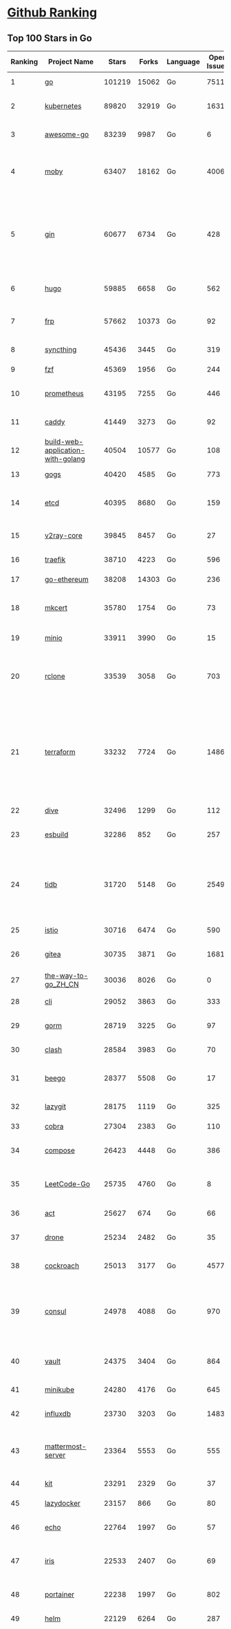 [Github Ranking](../README.md)
==========

## Top 100 Stars in Go

| Ranking | Project Name | Stars | Forks | Language | Open Issues | Description | Last Commit |
| ------- | ------------ | ----- | ----- | -------- | ----------- | ----------- | ----------- |
| 1 | [go](https://github.com/golang/go) | 101219 | 15062 | Go | 7511 | The Go programming language | 2022-07-02T03:10:49Z |
| 2 | [kubernetes](https://github.com/kubernetes/kubernetes) | 89820 | 32919 | Go | 1631 | Production-Grade Container Scheduling and Management | 2022-07-02T08:34:30Z |
| 3 | [awesome-go](https://github.com/avelino/awesome-go) | 83239 | 9987 | Go | 6 | A curated list of awesome Go frameworks, libraries and software | 2022-07-01T22:21:37Z |
| 4 | [moby](https://github.com/moby/moby) | 63407 | 18162 | Go | 4006 | Moby Project - a collaborative project for the container ecosystem to assemble container-based systems | 2022-07-01T11:09:20Z |
| 5 | [gin](https://github.com/gin-gonic/gin) | 60677 | 6734 | Go | 428 | Gin is a HTTP web framework written in Go (Golang). It features a Martini-like API with much better performance -- up to 40 times faster. If you need smashing performance, get yourself some Gin. | 2022-07-02T10:18:39Z |
| 6 | [hugo](https://github.com/gohugoio/hugo) | 59885 | 6658 | Go | 562 | The world’s fastest framework for building websites. | 2022-07-01T09:16:29Z |
| 7 | [frp](https://github.com/fatedier/frp) | 57662 | 10373 | Go | 92 | A fast reverse proxy to help you expose a local server behind a NAT or firewall to the internet. | 2022-06-27T09:12:00Z |
| 8 | [syncthing](https://github.com/syncthing/syncthing) | 45436 | 3445 | Go | 319 | Open Source Continuous File Synchronization | 2022-07-01T15:28:55Z |
| 9 | [fzf](https://github.com/junegunn/fzf) | 45369 | 1956 | Go | 244 | :cherry_blossom: A command-line fuzzy finder | 2022-07-01T07:32:37Z |
| 10 | [prometheus](https://github.com/prometheus/prometheus) | 43195 | 7255 | Go | 446 | The Prometheus monitoring system and time series database. | 2022-07-01T23:18:41Z |
| 11 | [caddy](https://github.com/caddyserver/caddy) | 41449 | 3273 | Go | 92 | Fast, multi-platform web server with automatic HTTPS | 2022-06-29T04:43:59Z |
| 12 | [build-web-application-with-golang](https://github.com/astaxie/build-web-application-with-golang) | 40504 | 10577 | Go | 108 | A golang ebook intro how to build a web with golang | 2022-05-30T19:50:00Z |
| 13 | [gogs](https://github.com/gogs/gogs) | 40420 | 4585 | Go | 773 | Gogs is a painless self-hosted Git service | 2022-06-27T12:30:17Z |
| 14 | [etcd](https://github.com/etcd-io/etcd) | 40395 | 8680 | Go | 159 | Distributed reliable key-value store for the most critical data of a distributed system | 2022-07-01T06:08:35Z |
| 15 | [v2ray-core](https://github.com/v2ray/v2ray-core) | 39845 | 8457 | Go | 27 | A platform for building proxies to bypass network restrictions. | 2022-06-30T03:02:20Z |
| 16 | [traefik](https://github.com/traefik/traefik) | 38710 | 4223 | Go | 596 | The Cloud Native Application Proxy | 2022-07-01T22:54:13Z |
| 17 | [go-ethereum](https://github.com/ethereum/go-ethereum) | 38208 | 14303 | Go | 236 | Official Go implementation of the Ethereum protocol | 2022-07-01T17:16:17Z |
| 18 | [mkcert](https://github.com/FiloSottile/mkcert) | 35780 | 1754 | Go | 73 | A simple zero-config tool to make locally trusted development certificates with any names you'd like. | 2022-06-22T00:33:41Z |
| 19 | [minio](https://github.com/minio/minio) | 33911 | 3990 | Go | 15 | Multi-Cloud :cloud: Object Storage  | 2022-07-01T23:21:23Z |
| 20 | [rclone](https://github.com/rclone/rclone) | 33539 | 3058 | Go | 703 | "rsync for cloud storage" - Google Drive, S3, Dropbox, Backblaze B2, One Drive, Swift, Hubic, Wasabi, Google Cloud Storage, Yandex Files | 2022-07-01T08:49:24Z |
| 21 | [terraform](https://github.com/hashicorp/terraform) | 33232 | 7724 | Go | 1486 | Terraform enables you to safely and predictably create, change, and improve infrastructure. It is an open source tool that codifies APIs into declarative configuration files that can be shared amongst team members, treated as code, edited, reviewed, and versioned. | 2022-07-01T23:14:12Z |
| 22 | [dive](https://github.com/wagoodman/dive) | 32496 | 1299 | Go | 112 | A tool for exploring each layer in a docker image | 2022-06-26T22:32:33Z |
| 23 | [esbuild](https://github.com/evanw/esbuild) | 32286 | 852 | Go | 257 | An extremely fast JavaScript and CSS bundler and minifier | 2022-07-01T14:12:19Z |
| 24 | [tidb](https://github.com/pingcap/tidb) | 31720 | 5148 | Go | 2549 | TiDB is an open-source, cloud-native, distributed, MySQL-Compatible database for elastic scale and real-time analytics. Try free: https://tidbcloud.com/free-trial | 2022-07-02T11:46:40Z |
| 25 | [istio](https://github.com/istio/istio) | 30716 | 6474 | Go | 590 | Connect, secure, control, and observe services. | 2022-07-02T11:45:56Z |
| 26 | [gitea](https://github.com/go-gitea/gitea) | 30735 | 3871 | Go | 1681 | Git with a cup of tea, painless self-hosted git service | 2022-07-02T11:42:06Z |
| 27 | [the-way-to-go_ZH_CN](https://github.com/unknwon/the-way-to-go_ZH_CN) | 30036 | 8026 | Go | 0 | 《The Way to Go》中文译本，中文正式名《Go 入门指南》 | 2022-06-25T10:18:10Z |
| 28 | [cli](https://github.com/cli/cli) | 29052 | 3863 | Go | 333 | GitHub’s official command line tool | 2022-07-01T17:11:53Z |
| 29 | [gorm](https://github.com/go-gorm/gorm) | 28719 | 3225 | Go | 97 | The fantastic ORM library for Golang, aims to be developer friendly | 2022-07-02T08:15:29Z |
| 30 | [clash](https://github.com/Dreamacro/clash) | 28584 | 3983 | Go | 70 | A rule-based tunnel in Go. | 2022-07-02T07:39:02Z |
| 31 | [beego](https://github.com/beego/beego) | 28377 | 5508 | Go | 17 | beego is an open-source, high-performance web framework for the Go programming language. | 2022-07-02T10:18:22Z |
| 32 | [lazygit](https://github.com/jesseduffield/lazygit) | 28175 | 1119 | Go | 325 | simple terminal UI for git commands | 2022-07-02T10:55:07Z |
| 33 | [cobra](https://github.com/spf13/cobra) | 27304 | 2383 | Go | 110 | A Commander for modern Go CLI interactions | 2022-07-02T04:18:09Z |
| 34 | [compose](https://github.com/docker/compose) | 26423 | 4448 | Go | 386 | Define and run multi-container applications with Docker | 2022-07-01T09:22:07Z |
| 35 | [LeetCode-Go](https://github.com/halfrost/LeetCode-Go) | 25735 | 4760 | Go | 8 | ✅ Solutions to LeetCode by Go, 100% test coverage, runtime beats 100% / LeetCode 题解 | 2022-07-02T05:49:39Z |
| 36 | [act](https://github.com/nektos/act) | 25627 | 674 | Go | 66 | Run your GitHub Actions locally 🚀 | 2022-07-01T06:16:52Z |
| 37 | [drone](https://github.com/harness/drone) | 25234 | 2482 | Go | 35 | Drone is a Container-Native, Continuous Delivery Platform | 2022-06-21T10:11:48Z |
| 38 | [cockroach](https://github.com/cockroachdb/cockroach) | 25013 | 3177 | Go | 4577 | CockroachDB - the open source, cloud-native distributed SQL database. | 2022-07-02T04:55:46Z |
| 39 | [consul](https://github.com/hashicorp/consul) | 24978 | 4088 | Go | 970 | Consul is a distributed, highly available, and data center aware solution to connect and configure applications across dynamic, distributed infrastructure. | 2022-07-02T04:25:18Z |
| 40 | [vault](https://github.com/hashicorp/vault) | 24375 | 3404 | Go | 864 | A tool for secrets management, encryption as a service, and privileged access management | 2022-07-01T17:22:08Z |
| 41 | [minikube](https://github.com/kubernetes/minikube) | 24280 | 4176 | Go | 645 | Run Kubernetes locally | 2022-07-02T03:25:39Z |
| 42 | [influxdb](https://github.com/influxdata/influxdb) | 23730 | 3203 | Go | 1483 | Scalable datastore for metrics, events, and real-time analytics | 2022-07-01T16:37:58Z |
| 43 | [mattermost-server](https://github.com/mattermost/mattermost-server) | 23364 | 5553 | Go | 555 | Mattermost is an open source platform for secure collaboration across the entire software development lifecycle. | 2022-07-02T03:25:25Z |
| 44 | [kit](https://github.com/go-kit/kit) | 23291 | 2329 | Go | 37 | A standard library for microservices. | 2022-06-30T11:17:34Z |
| 45 | [lazydocker](https://github.com/jesseduffield/lazydocker) | 23157 | 866 | Go | 80 | The lazier way to manage everything docker | 2022-06-28T13:09:10Z |
| 46 | [echo](https://github.com/labstack/echo) | 22764 | 1997 | Go | 57 | High performance, minimalist Go web framework | 2022-06-29T14:04:44Z |
| 47 | [iris](https://github.com/kataras/iris) | 22533 | 2407 | Go | 69 | The fastest HTTP/2 Go Web Framework. Minimum resources, high-end performance :leaves:  \| 谢谢 \| | 2022-07-01T08:01:26Z |
| 48 | [portainer](https://github.com/portainer/portainer) | 22238 | 1997 | Go | 802 | Making Docker and Kubernetes management easy. | 2022-07-02T06:22:34Z |
| 49 | [helm](https://github.com/helm/helm) | 22129 | 6264 | Go | 287 | The Kubernetes Package Manager | 2022-07-01T07:22:20Z |
| 50 | [nps](https://github.com/ehang-io/nps) | 21949 | 4036 | Go | 323 | 一款轻量级、高性能、功能强大的内网穿透代理服务器。支持tcp、udp、socks5、http等几乎所有流量转发，可用来访问内网网站、本地支付接口调试、ssh访问、远程桌面，内网dns解析、内网socks5代理等等……，并带有功能强大的web管理端。a lightweight, high-performance, powerful intranet penetration proxy server, with a powerful web management terminal. | 2022-05-26T07:41:46Z |
| 51 | [hub](https://github.com/github/hub) | 21872 | 2317 | Go | 225 | A command-line tool that makes git easier to use with GitHub. | 2022-04-04T13:16:50Z |
| 52 | [ngrok](https://github.com/inconshreveable/ngrok) | 21885 | 4045 | Go | 293 | Introspected tunnels to localhost | 2022-05-17T08:00:28Z |
| 53 | [nvm-windows](https://github.com/coreybutler/nvm-windows) | 21896 | 2300 | Go | 69 | A node.js version management utility for Windows. Ironically written in Go. | 2022-05-28T15:04:43Z |
| 54 | [faas](https://github.com/openfaas/faas) | 21754 | 1770 | Go | 30 | OpenFaaS - Serverless Functions Made Simple | 2022-06-29T10:35:15Z |
| 55 | [nsq](https://github.com/nsqio/nsq) | 21548 | 2730 | Go | 53 | A realtime distributed messaging platform | 2022-06-10T06:59:15Z |
| 56 | [photoprism](https://github.com/photoprism/photoprism) | 21130 | 1166 | Go | 288 | AI-Powered Photos App for the Decentralized Web 🌈💎✨ | 2022-07-02T03:42:44Z |
| 57 | [fiber](https://github.com/gofiber/fiber) | 20749 | 1055 | Go | 34 | ⚡️ Express inspired web framework written in Go | 2022-07-02T11:07:38Z |
| 58 | [logrus](https://github.com/sirupsen/logrus) | 20802 | 2145 | Go | 7 | Structured, pluggable logging for Go. | 2022-06-16T07:52:31Z |
| 59 | [docker_practice](https://github.com/yeasy/docker_practice) | 20742 | 5325 | Go | 2 | Learn and understand Docker&Container technologies, with real DevOps practice! | 2022-07-01T12:13:08Z |
| 60 | [k3s](https://github.com/k3s-io/k3s) | 20346 | 1798 | Go | 367 | Lightweight Kubernetes | 2022-07-01T19:21:01Z |
| 61 | [croc](https://github.com/schollz/croc) | 19835 | 865 | Go | 77 | Easily and securely send things from one computer to another :crocodile: :package: | 2022-06-10T18:27:57Z |
| 62 | [vegeta](https://github.com/tsenart/vegeta) | 19809 | 1232 | Go | 79 | HTTP load testing tool and library. It's over 9000! | 2022-06-29T08:34:06Z |
| 63 | [micro](https://github.com/zyedidia/micro) | 19752 | 1022 | Go | 596 | A modern and intuitive terminal-based text editor | 2022-07-02T10:07:18Z |
| 64 | [viper](https://github.com/spf13/viper) | 19720 | 1689 | Go | 344 | Go configuration with fangs | 2022-06-29T17:16:52Z |
| 65 | [rancher](https://github.com/rancher/rancher) | 19391 | 2587 | Go | 2069 | Complete container management platform | 2022-07-01T22:44:45Z |
| 66 | [go-patterns](https://github.com/tmrts/go-patterns) | 19451 | 1814 | Go | 13 | Curated list of Go design patterns, recipes and idioms | 2022-06-11T02:58:08Z |
| 67 | [go-zero](https://github.com/zeromicro/go-zero) | 18835 | 2730 | Go | 57 | A cloud-native Go microservices framework with cli tool for productivity. | 2022-07-02T07:04:09Z |
| 68 | [delve](https://github.com/go-delve/delve) | 18714 | 1900 | Go | 108 | Delve is a debugger for the Go programming language. | 2022-07-02T05:51:34Z |
| 69 | [go-micro](https://github.com/asim/go-micro) | 18595 | 2130 | Go | 77 | A Go microservices framework | 2022-07-02T11:36:01Z |
| 70 | [cli](https://github.com/urfave/cli) | 18600 | 1579 | Go | 136 | A simple, fast, and fun package for building command line apps in Go | 2022-07-02T10:46:10Z |
| 71 | [dapr](https://github.com/dapr/dapr) | 18430 | 1428 | Go | 277 | Dapr is a portable, event-driven, runtime for building distributed applications across cloud and edge. | 2022-07-01T23:19:58Z |
| 72 | [kratos](https://github.com/go-kratos/kratos) | 18225 | 3505 | Go | 55 | Your ultimate Go microservices framework for the cloud-native era. | 2022-07-02T04:18:08Z |
| 73 | [dgraph](https://github.com/dgraph-io/dgraph) | 18176 | 1370 | Go | 20 | Native GraphQL Database with graph backend | 2022-07-02T04:41:08Z |
| 74 | [lux](https://github.com/iawia002/lux) | 18154 | 2190 | Go | 367 | 👾 Fast and simple video download library and CLI tool written in Go | 2022-06-02T07:17:31Z |
| 75 | [fasthttp](https://github.com/valyala/fasthttp) | 17949 | 1508 | Go | 36 | Fast HTTP package for Go. Tuned for high performance. Zero memory allocations in hot paths. Up to 10x faster than net/http | 2022-07-01T09:56:53Z |
| 76 | [learn-go-with-tests](https://github.com/quii/learn-go-with-tests) | 17874 | 2335 | Go | 23 | Learn Go with test-driven development | 2022-06-20T17:41:46Z |
| 77 | [harbor](https://github.com/goharbor/harbor) | 17736 | 4110 | Go | 912 | An open source trusted cloud native registry project that stores, signs, and scans content. | 2022-07-01T06:52:47Z |
| 78 | [fyne](https://github.com/fyne-io/fyne) | 17550 | 964 | Go | 395 | Cross platform GUI in Go inspired by Material Design | 2022-06-30T21:43:22Z |
| 79 | [websocket](https://github.com/gorilla/websocket) | 17465 | 2920 | Go | 27 | A fast, well-tested and widely used WebSocket implementation for Go. | 2022-06-21T17:54:14Z |
| 80 | [advanced-go-programming-book](https://github.com/chai2010/advanced-go-programming-book) | 17279 | 2981 | Go | 52 | :books: 《Go语言高级编程》开源图书，涵盖CGO、Go汇编语言、RPC实现、Protobuf插件实现、Web框架实现、分布式系统等高阶主题(完稿) | 2022-06-16T15:54:04Z |
| 81 | [restic](https://github.com/restic/restic) | 17151 | 1164 | Go | 387 | Fast, secure, efficient backup program | 2022-07-01T21:13:39Z |
| 82 | [v2ray-core](https://github.com/v2fly/v2ray-core) | 17021 | 2896 | Go | 39 | A platform for building proxies to bypass network restrictions. | 2022-07-02T03:36:13Z |
| 83 | [testify](https://github.com/stretchr/testify) | 16910 | 1268 | Go | 234 | A toolkit with common assertions and mocks that plays nicely with the standard library | 2022-06-30T14:28:32Z |
| 84 | [k9s](https://github.com/derailed/k9s) | 16924 | 1065 | Go | 276 | 🐶 Kubernetes CLI To Manage Your Clusters In Style! | 2022-07-01T19:54:06Z |
| 85 | [k6](https://github.com/grafana/k6) | 17000 | 879 | Go | 332 | A modern load testing tool, using Go and JavaScript - https://k6.io | 2022-06-30T15:14:36Z |
| 86 | [mux](https://github.com/gorilla/mux) | 16883 | 1545 | Go | 6 | A powerful HTTP router and URL matcher for building Go web servers with 🦍 | 2022-06-26T11:46:01Z |
| 87 | [colly](https://github.com/gocolly/colly) | 16883 | 1424 | Go | 129 | Elegant Scraper and Crawler Framework for Golang | 2022-04-28T05:47:35Z |
| 88 | [gotty](https://github.com/yudai/gotty) | 16747 | 1298 | Go | 98 | Share your terminal as a web application | 2022-06-14T08:44:37Z |
| 89 | [loki](https://github.com/grafana/loki) | 16384 | 2036 | Go | 349 | Like Prometheus, but for logs. | 2022-07-01T17:48:48Z |
| 90 | [filebrowser](https://github.com/filebrowser/filebrowser) | 16353 | 2057 | Go | 183 | 📂 Web File Browser | 2022-07-01T15:21:55Z |
| 91 | [grpc-go](https://github.com/grpc/grpc-go) | 16326 | 3631 | Go | 121 | The Go language implementation of gRPC. HTTP/2 based RPC | 2022-07-01T23:13:31Z |
| 92 | [websocketd](https://github.com/joewalnes/websocketd) | 16267 | 975 | Go | 35 | Turn any program that uses STDIN/STDOUT into a WebSocket server. Like inetd, but for WebSockets.  | 2022-02-16T15:00:22Z |
| 93 | [zap](https://github.com/uber-go/zap) | 16243 | 1162 | Go | 80 | Blazing fast, structured, leveled logging in Go. | 2022-06-23T16:13:51Z |
| 94 | [xbar](https://github.com/matryer/xbar) | 16153 | 641 | Go | 112 | Put the output from any script or program into your macOS Menu Bar (the BitBar reboot) | 2022-06-13T10:23:41Z |
| 95 | [jaeger](https://github.com/jaegertracing/jaeger) | 15973 | 1923 | Go | 317 | CNCF Jaeger, a Distributed Tracing Platform | 2022-07-01T19:48:17Z |
| 96 | [goreplay](https://github.com/buger/goreplay) | 15688 | 1606 | Go | 238 | GoReplay is an open-source tool for capturing and replaying live HTTP traffic into a test environment in order to continuously test your system with real data. It can be used to increase confidence in code deployments, configuration changes and infrastructure changes. | 2022-06-13T07:04:46Z |
| 97 | [charts](https://github.com/helm/charts) | 15424 | 17238 | Go | 0 | ⚠️(OBSOLETE) Curated applications for Kubernetes | 2022-02-20T14:09:39Z |
| 98 | [Cloudreve](https://github.com/cloudreve/Cloudreve) | 15092 | 2633 | Go | 231 | 🌩支持多家云存储的云盘系统 (Self-hosted file management and sharing system, supports multiple storage providers) | 2022-07-02T05:09:20Z |
| 99 | [fx](https://github.com/antonmedv/fx) | 14834 | 419 | Go | 10 | Terminal JSON viewer | 2022-07-01T19:14:23Z |
| 100 | [ultimate-go](https://github.com/hoanhan101/ultimate-go) | 14826 | 1192 | Go | 0 | The Ultimate Go Study Guide | 2021-09-17T03:31:10Z |

